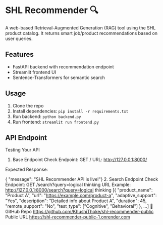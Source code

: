 # SHL Recommender 🔍

A web-based Retrieval-Augmented Generation (RAG) tool using the SHL product catalog. It returns smart job/product recommendations based on user queries.

## Features
- FastAPI backend with recommendation endpoint
- Streamlit frontend UI
- Sentence-Transformers for semantic search

## Usage

1. Clone the repo  
2. Install dependencies: `pip install -r requirements.txt`  
3. Run backend: `python backend.py`  
4. Run frontend: `streamlit run frontend.py`

## API Endpoint


Testing Your API 
1. Base Endpoint Check
 Endpoint: GET /
 URL: http://127.0.0.1:8000/

 Expected Response:

{ "message": "SHL Recommender API is live!"}
2. Search Endpoint Check
Endpoint: GET /search?query=logical thinking
URL Example: http://127.0.0.1:8000/search?query=logical thinking
[{ "product_name": "Product A",
    "url": "https://example.com/product-a",
    "adaptive_support": "Yes",
    "description": "Detailed info about Product A",
    "duration": 45,
    "remote_support": "No",
    "test_type": ["Cognitive", "Behavioral"]
  },
  ...]
📁 GitHub Repo
https://github.com/KhushiThoke/shl-recommender-public
Public URL
https://shl-recommender-public-1.onrender.com

